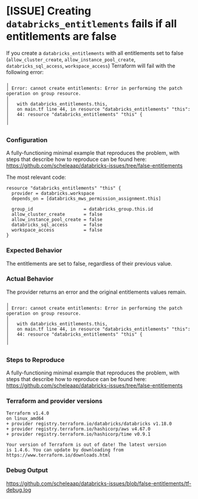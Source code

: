 # [ISSUE] Creating `databricks_entitlements` fails if all entitlements are false

If you create a `databricks_entitlements` with all entitlements set to false (`allow_cluster_create`, `allow_instance_pool_create`, `databricks_sql_access`, `workspace_access`)
Terraform will fail with the following error:
```
╷
│ Error: cannot create entitlements: Error in performing the patch operation on group resource.
│ 
│   with databricks_entitlements.this,
│   on main.tf line 44, in resource "databricks_entitlements" "this":
│   44: resource "databricks_entitlements" "this" {
│ 
╵
```

### Configuration

A fully-functioning minimal example that reproduces the problem, with steps that describe how to reproduce can be found here:
https://github.com/scheleaap/databricks-issues/tree/false-entitlements

The most relevant code:

```hcl
resource "databricks_entitlements" "this" {
  provider = databricks.workspace
  depends_on = [databricks_mws_permission_assignment.this]

  group_id                   = databricks_group.this.id
  allow_cluster_create       = false
  allow_instance_pool_create = false
  databricks_sql_access      = false
  workspace_access           = false
}
```

### Expected Behavior

The entitlements are set to false, regardless of their previous value.

### Actual Behavior

The provider returns an error and the original entitlements values remain.

```
╷
│ Error: cannot create entitlements: Error in performing the patch operation on group resource.
│ 
│   with databricks_entitlements.this,
│   on main.tf line 44, in resource "databricks_entitlements" "this":
│   44: resource "databricks_entitlements" "this" {
│ 
╵
```

### Steps to Reproduce

A fully-functioning minimal example that reproduces the problem, with steps that describe how to reproduce can be found here:
https://github.com/scheleaap/databricks-issues/tree/false-entitlements

### Terraform and provider versions

```
Terraform v1.4.0
on linux_amd64
+ provider registry.terraform.io/databricks/databricks v1.18.0
+ provider registry.terraform.io/hashicorp/aws v4.67.0
+ provider registry.terraform.io/hashicorp/time v0.9.1

Your version of Terraform is out of date! The latest version
is 1.4.6. You can update by downloading from https://www.terraform.io/downloads.html
```

### Debug Output

https://github.com/scheleaap/databricks-issues/blob/false-entitlements/tf-debug.log
